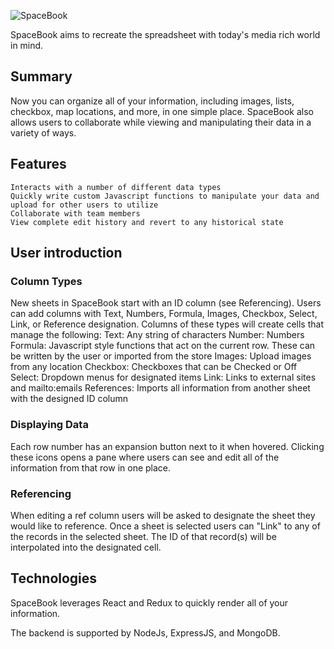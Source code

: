 ![SpaceBook](https://cdn.filestackcontent.com/RtKLuovRQBmEvxbC3JOs)

SpaceBook aims to recreate the spreadsheet with today's media rich world in mind. 

## Summary

Now you can organize all of your information, including images, lists, checkbox, map locations, and more, in one simple place. SpaceBook also allows users to collaborate while viewing and manipulating their data in a variety of ways. 

## Features

	Interacts with a number of different data types
	Quickly write custom Javascript functions to manipulate your data and upload for other users to utilize
	Collaborate with team members
	View complete edit history and revert to any historical state

## User introduction

### Column Types

New sheets in SpaceBook start with an ID column (see Referencing). Users can add columns with Text, Numbers, Formula, Images, Checkbox, Select, Link, or Reference designation. Columns of these types will create cells that manage the following:
	Text: Any string of characters
	Number: Numbers
	Formula: Javascript style functions that act on the current row. These can be written by the user or imported from the store
	Images: Upload images from any location
	Checkbox: Checkboxes that can be Checked or Off
	Select: Dropdown menus for designated items
	Link: Links to external sites and mailto:emails
	References: Imports all information from another sheet with the designed ID column

### Displaying Data

Each row number has an expansion button next to it when hovered. Clicking these icons opens a pane where users can see and edit all of the information from that row in one place. 

### Referencing

When editing a ref column users will be asked to designate the sheet they would like to reference. Once a sheet is selected users can "Link" to any of the records in the selected sheet. The ID of that record(s) will be interpolated into the designated cell.


## Technologies

SpaceBook leverages React and Redux to quickly render all of your information. 

The backend is supported by NodeJs, ExpressJS, and MongoDB. 





